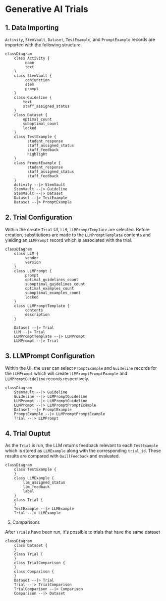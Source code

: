 # Generative AI Trials

## 1. Data Importing

`Activity`, `StemVault`, `Dataset`, `TestExample`, and `PromptExample` records are imported with the following structure

```mermaid
classDiagram
    class Activity {
         name
         text
    }
    class StemVault {
         conjunction
         stem
         prompt
    }
    class Guideline {
        text
        staff_assigned_status
    }
    class Dataset {
        optimal_count
        suboptimal_count
        locked
    }
    class TestExample {
          student_response
          staff_assigned_status
          staff_feedback
          highlight
    }
    class PromptExample {
          student_response
          staff_assigned_status
          staff_feedback
    }
    Activity --|> StemVault
    StemVault --|> Guideline
    StemVault --|> Dataset
    Dataset --|> TestExample
    Dataset --|> PromptExample
```

## 2. Trial Configuration

Within the create `Trial` UI, `LLM`, `LLMPromptTemplate` are selected. Before creation, substitutions are made to the `LLMPromptTemplate` contents and yielding an `LLMPrompt` record which is associated with the trial.

```mermaid
classDiagram
    class LLM {
         vendor
         version
    }
    class LLMPrompt {
         prompt
         optimal_guidelines_count
         suboptimal_guidelines_count
         optimal_examples_count
         suboptimal_examples_count
         locked
    }
    class LLMPromptTemplate {
         contents
         description
    }

    Dataset --|> Trial
    LLM --|> Trial
    LLMPromptTemplate --|> LLMPrompt
    LLMPrompt --|> Trial
```

## 3. LLMPrompt Configuration

Within the UI, the user can select `PromptExample` and `Guideline` records for the `LLMPrompt` which will create `LLMPromptPromptExample` and `LLMPromptGuideline` records respectively.

```mermaid
classDiagram
    StemVault --|> Guideline
    Guideline --|> LLMPromptGuideline
    LLMPrompt --|> LLMPromptGuideline
    LLMPrompt --|> LLMPromptPromptExample
    Dataset --|> PromptExample
    PromptExample --|> LLMPromptPromptExample
    Trial --|> LLMPrompt
```

## 4. Trial Ouptut

As the `Trial` is run, the LLM returns feedback relevant to each `TestExample` which is stored as `LLMExample` along with the corresponding `trial_id`.   These results are compared with `QuillFeedback` and evaluated.

```mermaid
classDiagram
    class TestExample {
    }
    class LLMExample {
        llm_assigned_status
        llm_feedback
        label
    }
    class Trial {
    }
    TestExample --|> LLMExample
    Trial --|> LLMExample
```

5. Comparisons

After `Trial`s have been run, it's possible to trials that have the same dataset

```mermaid
classDiagram
    class Dataset {
    }
    class Trial {
    }
    class TrialComparison {
    }
    class Comparison {
    }
    Dataset --|> Trial
    Trial --|> TrialComparison
    TrialComparison --|> Comparison
    Comparison --|> Dataset
```
